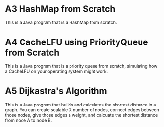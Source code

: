 # A3 HashMap from Scratch
This is a Java program that is a HashMap from scratch.

# A4 CacheLFU using PriorityQueue from Scratch
This is a Java program that is a priority queue from scratch, simulating how a CacheLFU on your operating system might work.

# A5 Dijkastra's Algorithm

This is a Java program that builds and calculates the shortest distance in a graph. You can create scalable X number of nodes, connect edges between those nodes, give those edges a weight, and calcuate the shortest distance from node A to node B.
